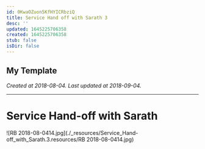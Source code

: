 ```yaml
---
id: 0KwaOZuon5KfHYICRbziQ
title: Service Hand off with Sarath 3
desc: ''
updated: 1645225706358
created: 1645225706358
stub: false
isDir: false
---
```

My Template
---

_Created at 2018-08-04._
_Last updated at 2018-09-04._




---

# Service Hand-off with Sarath


![RB 2018-08-0414.jpg](./_resources/Service_Hand-off_with_Sarath.3.resources/RB 2018-08-0414.jpg)

